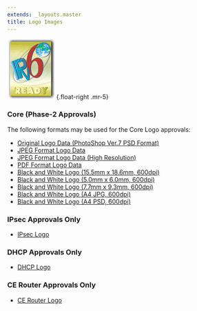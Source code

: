 ```yaml
---
extends: _layouts.master
title: Logo Images
---
```


![phase-2 Logo](../imgs/logo_ready_phase-2.gif) {.float-right .mr-5}

### Core (Phase-2 Approvals)

The following formats may be used for the Core Logo approvals:

* [Original Logo Data (PhotoShop Ver.7 PSD Format)](https://www.ipv6ready.org/images/private/2/IPv6_ready_logo_phase2.psd)
* [JPEG Format Logo Data](https://www.ipv6ready.org/images/private/2/IPv6_ready_logo_phase2.jpg)
* [JPEG Format Logo Data (High Resolution)](https://www.ipv6ready.org/images/private/2/IPv6_ready_logo_phase2_hires.jpg)
* [PDF Format Logo Data](https://www.ipv6ready.org/images/private/2/IPv6_ready_logo_phase2.pdf)
* [Black and White Logo (15.5mm x 18.6mm, 600dpi)](https://www.ipv6ready.org/images/private/2/IPv6_ready_logo_mono_155_gold.jpg)
* [Black and White Logo (5.0mm x 6.0mm, 600dpi)](https://www.ipv6ready.org/images/private/2/IPv6_ready_logo_mono_50_gold.jpg)
* [Black and White Logo (7.7mm x 9.3mm, 600dpi)](https://www.ipv6ready.org/images/private/2/IPv6_ready_logo_mono_77_gold.jpg)
* [Black and White Logo (A4 JPG, 600dpi)](https://www.ipv6ready.org/images/private/2/IPv6_ready_logo_mono_a4_gold.jpg)
* [Black and White Logo (A4 PSD, 600dpi)](https://www.ipv6ready.org/images/private/2/IPv6_ready_logo_mono_a4_gold.psd)

### IPsec Approvals Only

* [IPsec Logo](https://www.ipv6ready.org/images/private/ipsec/IPsec.psd)

### DHCP Approvals Only

* [DHCP Logo](https://www.ipv6ready.org/images/private/dhcp/DHCP.psd)

### CE Router Approvals Only

* [CE Router Logo](https://www.ipv6ready.org/images/private/cerouter/cerouter.png)
